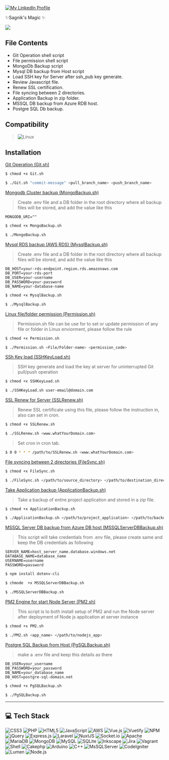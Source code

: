 <!-- # File Setup -->

<!-- [![N|Solid](https://cldup.com/dTxpPi9lDf.thumb.png)](https://nodesource.com/products/nsolid) -->

[![My LinkedIn Profile](https://media.licdn.com/dms/image/C5603AQEC8ch_Z-bmpg/profile-displayphoto-shrink_200_200/0/1589660737782?e=2147483647&v=beta&t=bkzNsi69jrmxF804_L0f7GsGYKj8_BP_mDu4pF9wg20)](https://in.linkedin.com/in/sagnik-dey-483423a9)

 ✨Sagnik's Magic ✨

 ![](https://banner2.cleanpng.com/20180905/fxs/kisspng-bash-shell-script-scripting-language-command-line-guaje-juaruipav-5b9092f6d69ad7.119365531536201462879.jpg)

## File Contents 

- Git Operation shell script
- File permission shell script
- MongoDb Backup script
- Mysql DB backup from Host script
- Load SSH key for Server after ssh_pub key generate.
- Review Javascript file.
- Renew SSL certification.
- File syncing between 2 directories.
- Application Backup in zip folder.
- MSSQL DB backup from Azure RDB host.
- Postgre SQL Db backup.

## Compatibility
> ![Linux](https://img.shields.io/badge/linux-%231563FF.svg?style=plastic&logo=linux&logoColor=white)

## Installation

[Git Operation (Git.sh)](https://github.com)

```sh
$ chmod +x Git.sh
```

```sh
$ ./Git.sh "commit-message" <pull_branch_name> <push_branch_name>
```

[Mongodb Cluster backup (MongoBackup.sh)](https://www.mongodb.com/cloud/atlas/register)
> Create .env file and a DB folder in the root directory where all backup files will be stored, and add the value like this
```env
MONGODB_URI=""
```
```sh
$ chmod +x MongoBackup.sh
```
```sh
$ ./MongoBackup.sh
```
[Mysql RDS backup (AWS RDS) (MysqlBackup.sh)](https://aws.amazon.com/free/database/?gclid=Cj0KCQiA5rGuBhCnARIsAN11vgS3_Cg_4Rkay0s8YevvXhPwc5pDA_p16aTlJ-a0R4h-E6mmbmc0WigaApJrEALw_wcB&trk=a049d6a3-611f-4ee9-9d3b-e88a4b66272f&sc_channel=ps&ef_id=Cj0KCQiA5rGuBhCnARIsAN11vgS3_Cg_4Rkay0s8YevvXhPwc5pDA_p16aTlJ-a0R4h-E6mmbmc0WigaApJrEALw_wcB:G:s&s_kwcid=AL!4422!3!659622174426!e!!g!!amazon%20mysql%20rds!11542049405!107751951770)

> Create .env file and a DB folder in the root directory where all backup files will be stored, and add the value like this
```env
DB_HOST=your-rds-endpoint.region.rds.amazonaws.com
DB_PORT=your-rds-port
DB_USER=your-username
DB_PASSWORD=your-password
DB_NAME=your-database-name
```

```sh
$ chmod +x MysqlBackup.sh
```
```sh
$ ./MysqlBackup.sh
```

[Linux file/folder permission (Permission.sh)](https://www.guru99.com/file-permissions.html)
> Permission.sh file can be use for to set or update permission of any file or folder in Linux enviorment, please follow the rule

```sh
$ chmod +x Permission.sh
```
```sh
$ ./Permission.sh <File/Folder-name> <permission_code>
```
[SSh Key load (SSHKeyLoad.sh)](https://www.digitalocean.com/community/tutorials/how-to-configure-ssh-key-based-authentication-on-a-linux-server)
> SSH key generate and load the key at server for uninterrupted Git pull/push operation

```sh
$ chmod +x SSHKeyLoad.sh
```
```sh
$ ./SSHKeyLoad.sh user-email@domain.com
```

[SSL Renew for Server (SSLRenew.sh)](https://www.name.com/support/articles/205190858-renewing-an-ssl-certificate)
> Renew SSL certificate using this file, please follow the instruction in, also can set in cron.

```sh
$ chmod +x SSLRenew.sh
```
```sh
$ ./SSLRenew.sh <www.whatYourDomain.com>
```
> Set cron in cron tab.
```sh
$ 0 0 * * * /path/to/SSLRenew.sh <www.whatYourDomain.com>
```

[File syncing between 2 directories (FileSync.sh)](https://www.baeldung.com/linux/synchronize-linux-directories)
```sh
$ chmod +x FileSync.sh
```
```sh
$ ./FileSync.sh </path/to/source_directory> </path/to/destination_directory>
```

[Take Application backup (ApplicationBackup.sh)](https://iq.opengenus.org/automated-backup-in-linux-using-shell-scripting-and-crontab-scheduler/)

> Take a backup of entire project application and stored in a zip file.

```sh
$ chmod +x ApplicationBackup.sh
```
```sh
$ ./ApplicationBackup.sh </path/to/project_application> </path/to/backup_directory>
```

[MSSQL Server DB backup from Azure DB host (MSSQLServerDBBackup.sh)](https://azure.microsoft.com/en-in/products/azure-sql/database)
> This script will take credentials from .env file, please create same and keep the DB credentials as following
```env
SERVER_NAME=host_server_name.database.windows.net
DATABASE_NAME=database_name
USERNAME=username
PASSWORD=password
```

```sh
$ npm install dotenv-cli
```
```sh
$ chmode  +x MSSQLServerDBBackup.sh
```
```sh
$ ./MSSQLServerDBBackup.sh
```

[PM2 Engine for start Node Server (PM2.sh)](https://pm2.keymetrics.io/)
> This script is to both install setup of PM2 and run the Node server after deployment of Node js application at server instance
```sh
$ chmod +x PM2.sh
```
```sh
$ ./PM2.sh <app_name> </path/to/nodejs_app>
```
[Postgre SQL Backup from Host (PgSQLBackup.sh)](https://www.cloudclusters.io/cloud/postgresql/?utm_source=google.com&utm_medium=ads&utm_term=postgresql%20cloud&gclid=Cj0KCQiA5rGuBhCnARIsAN11vgRDqZMniZBtVF8ChSDxJ6J1Vu1r7o2wqTM_NPGHJ-m8739VoKHv-dgaAhsAEALw_wcB)

> make a .env file and keep this details as there
```env
DB_USER=your_username
DB_PASSWORD=your_password
DB_NAME=your_database_name
DB_HOST=postgre-sql-domain.net
```

```sh
$ chmod +x PgSQLBackup.sh
```
```sh
$ ./PgSQLBackup.sh
```

---
## 💻 Tech Stack
![CSS3](https://img.shields.io/badge/css3-%231572B6.svg?style=plastic&logo=css3&logoColor=white) ![PHP](https://img.shields.io/badge/php-%23777BB4.svg?style=plastic&logo=php&logoColor=white) ![HTML5](https://img.shields.io/badge/html5-%23E34F26.svg?style=plastic&logo=html5&logoColor=white) ![JavaScript](https://img.shields.io/badge/javascript-%23323330.svg?style=plastic&logo=javascript&logoColor=%23F7DF1E) ![AWS](https://img.shields.io/badge/AWS-%23FF9900.svg?style=plastic&logo=amazon-aws&logoColor=white) ![Vue.js](https://img.shields.io/badge/vuejs-%2335495e.svg?style=plastic&logo=vuedotjs&logoColor=%234FC08D) ![Vuetify](https://img.shields.io/badge/Vuetify-1867C0?style=plastic&logo=vuetify&logoColor=AEDDFF) ![NPM](https://img.shields.io/badge/NPM-%23000000.svg?style=plastic&logo=npm&logoColor=white) ![jQuery](https://img.shields.io/badge/jquery-%230769AD.svg?style=plastic&logo=jquery&logoColor=white) ![Express.js](https://img.shields.io/badge/express.js-%23404d59.svg?style=plastic&logo=express&logoColor=%2361DAFB) ![Laravel](https://img.shields.io/badge/laravel-%23FF2D20.svg?style=plastic&logo=laravel&logoColor=white) ![NuxtJS](https://img.shields.io/badge/Nuxt-black?style=plastic&logo=nuxt.js&logoColor=white) ![Socket.io](https://img.shields.io/badge/Socket.io-black?style=plastic&logo=socket.io&badgeColor=010101) ![Apache](https://img.shields.io/badge/apache-%23D42029.svg?style=plastic&logo=apache&logoColor=white) ![MariaDB](https://img.shields.io/badge/MariaDB-003545?style=plastic&logo=mariadb&logoColor=white) ![MongoDB](https://img.shields.io/badge/MongoDB-%234ea94b.svg?style=plastic&logo=mongodb&logoColor=white) ![MySQL](https://img.shields.io/badge/mysql-%2300f.svg?style=plastic&logo=mysql&logoColor=white) ![SQLite](https://img.shields.io/badge/sqlite-%2307405e.svg?style=plastic&logo=sqlite&logoColor=white) ![Inkscape](https://img.shields.io/badge/Inkscape-e0e0e0?style=plastic&logo=inkscape&logoColor=080A13) ![Jira](https://img.shields.io/badge/jira-%230A0FFF.svg?style=plastic&logo=jira&logoColor=white) ![Vagrant](https://img.shields.io/badge/vagrant-%231563FF.svg?style=plastic&logo=vagrant&logoColor=white)
![Shell](https://img.shields.io/badge/shell-%231563FF.svg?style=plastic&logo=shell&logoColor=white) ![Cakephp](https://img.shields.io/badge/cakephp-%23FF2D20.svg?style=plastic&logo=cakephp&logoColor=white) ![Arduino](https://img.shields.io/badge/arduino-%231563FF.svg?style=plastic&logo=arduino&logoColor=white) ![C++](https://img.shields.io/badge/c++-%231563FF.svg?style=plastic&logo=cplusplus&logoColor=white) ![MsSQLServer](https://img.shields.io/badge/mssql-%23FF2D20.svg?style=plastic&logo=microsoft-sql-server&logoColor=white) ![CodeIgniter](https://img.shields.io/badge/CodeIgniter-%23FF2D20.svg?style=plastic&logo=codeigniter&logoColor=white) ![Lumen](https://img.shields.io/badge/Lumen-%23FF2D20.svg?style=plastic&logo=lumen&logoColor=white) ![Node.js](https://img.shields.io/badge/Node.js-%2343853D.svg?style=plastic&logo=node.js&logoColor=white)
